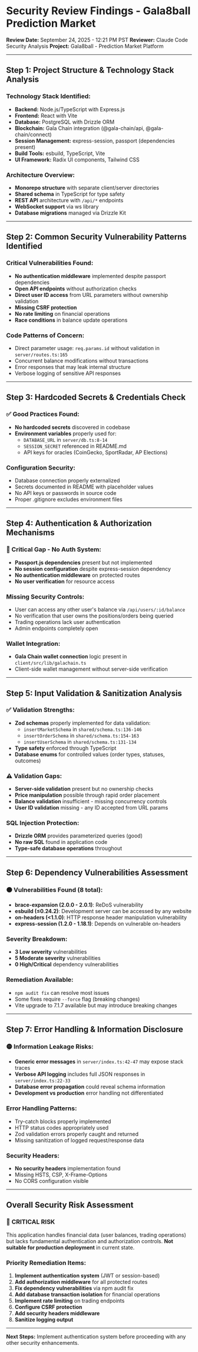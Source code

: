 # Security Review Findings - Gala8ball Prediction Market

**Review Date:** September 24, 2025 - 12:21 PM PST
**Reviewer:** Claude Code Security Analysis
**Project:** Gala8ball - Prediction Market Platform

---

## Step 1: Project Structure & Technology Stack Analysis

### Technology Stack Identified:
- **Backend:** Node.js/TypeScript with Express.js
- **Frontend:** React with Vite
- **Database:** PostgreSQL with Drizzle ORM
- **Blockchain:** Gala Chain integration (@gala-chain/api, @gala-chain/connect)
- **Session Management:** express-session, passport (dependencies present)
- **Build Tools:** esbuild, TypeScript, Vite
- **UI Framework:** Radix UI components, Tailwind CSS

### Architecture Overview:
- **Monorepo structure** with separate client/server directories
- **Shared schema** in TypeScript for type safety
- **REST API** architecture with `/api/*` endpoints
- **WebSocket support** via ws library
- **Database migrations** managed via Drizzle Kit

---

## Step 2: Common Security Vulnerability Patterns Identified

### Critical Vulnerabilities Found:
- **No authentication middleware** implemented despite passport dependencies
- **Open API endpoints** without authorization checks
- **Direct user ID access** from URL parameters without ownership validation
- **Missing CSRF protection**
- **No rate limiting** on financial operations
- **Race conditions** in balance update operations

### Code Patterns of Concern:
- Direct parameter usage: `req.params.id` without validation in `server/routes.ts:165`
- Concurrent balance modifications without transactions
- Error responses that may leak internal structure
- Verbose logging of sensitive API responses

---

## Step 3: Hardcoded Secrets & Credentials Check

### ✅ Good Practices Found:
- **No hardcoded secrets** discovered in codebase
- **Environment variables** properly used for:
  - `DATABASE_URL` in `server/db.ts:8-14`
  - `SESSION_SECRET` referenced in README.md
  - API keys for oracles (CoinGecko, SportRadar, AP Elections)

### Configuration Security:
- Database connection properly externalized
- Secrets documented in README with placeholder values
- No API keys or passwords in source code
- Proper .gitignore excludes environment files

---

## Step 4: Authentication & Authorization Mechanisms

### 🔴 Critical Gap - No Auth System:
- **Passport.js dependencies** present but not implemented
- **No session configuration** despite express-session dependency
- **No authentication middleware** on protected routes
- **No user verification** for resource access

### Missing Security Controls:
- User can access any other user's balance via `/api/users/:id/balance`
- No verification that user owns the positions/orders being queried
- Trading operations lack user authentication
- Admin endpoints completely open

### Wallet Integration:
- **Gala Chain wallet connection** logic present in `client/src/lib/galachain.ts`
- Client-side wallet management without server-side verification

---

## Step 5: Input Validation & Sanitization Analysis

### ✅ Validation Strengths:
- **Zod schemas** properly implemented for data validation:
  - `insertMarketSchema` in `shared/schema.ts:136-146`
  - `insertOrderSchema` in `shared/schema.ts:154-163`
  - `insertUserSchema` in `shared/schema.ts:131-134`
- **Type safety** enforced through TypeScript
- **Database enums** for controlled values (order types, statuses, outcomes)

### ⚠️ Validation Gaps:
- **Server-side validation** present but no ownership checks
- **Price manipulation** possible through rapid order placement
- **Balance validation** insufficient - missing concurrency controls
- **User ID validation** missing - any ID accepted from URL params

### SQL Injection Protection:
- **Drizzle ORM** provides parameterized queries (good)
- **No raw SQL** found in application code
- **Type-safe database operations** throughout

---

## Step 6: Dependency Vulnerabilities Assessment

### 🟠 Vulnerabilities Found (8 total):
- **brace-expansion (2.0.0 - 2.0.1)**: ReDoS vulnerability
- **esbuild (≤0.24.2)**: Development server can be accessed by any website
- **on-headers (<1.1.0)**: HTTP response header manipulation vulnerability
- **express-session (1.2.0 - 1.18.1)**: Depends on vulnerable on-headers

### Severity Breakdown:
- **3 Low severity** vulnerabilities
- **5 Moderate severity** vulnerabilities
- **0 High/Critical** dependency vulnerabilities

### Remediation Available:
- `npm audit fix` can resolve most issues
- Some fixes require `--force` flag (breaking changes)
- Vite upgrade to 7.1.7 available but may introduce breaking changes

---

## Step 7: Error Handling & Information Disclosure

### 🟡 Information Leakage Risks:
- **Generic error messages** in `server/index.ts:42-47` may expose stack traces
- **Verbose API logging** includes full JSON responses in `server/index.ts:22-33`
- **Database error propagation** could reveal schema information
- **Development vs production** error handling not differentiated

### Error Handling Patterns:
- Try-catch blocks properly implemented
- HTTP status codes appropriately used
- Zod validation errors properly caught and returned
- Missing sanitization of logged request/response data

### Security Headers:
- **No security headers** implementation found
- Missing HSTS, CSP, X-Frame-Options
- No CORS configuration visible

---

## Overall Security Risk Assessment

### 🔴 **CRITICAL RISK**
This application handles financial data (user balances, trading operations) but lacks fundamental authentication and authorization controls. **Not suitable for production deployment** in current state.

### Priority Remediation Items:
1. **Implement authentication system** (JWT or session-based)
2. **Add authorization middleware** for all protected routes
3. **Fix dependency vulnerabilities** via npm audit fix
4. **Add database transaction isolation** for financial operations
5. **Implement rate limiting** on trading endpoints
6. **Configure CSRF protection**
7. **Add security headers middleware**
8. **Sanitize logging output**

---

**Next Steps:** Implement authentication system before proceeding with any other security enhancements.